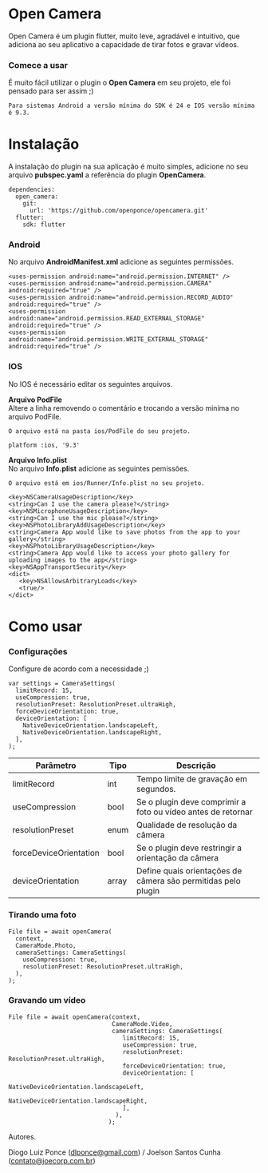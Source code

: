 # Open Camera    
 Open Camera é um plugin flutter, muito leve, agradável e intuitivo, que adiciona ao seu aplicativo a capacidade de tirar fotos e gravar vídeos.  
     
### Comece a usar 
É muito fácil utilizar o plugin o **Open Camera** em seu projeto, ele foi pensado para ser assim ;)

`Para sistemas Android a versão mínima do SDK é 24 e IOS versão mínima é 9.3.`

# Instalação 
A instalação do plugin na sua aplicação é muito simples, adicione no seu arquivo **pubspec.yaml** a referência do plugin **OpenCamera**.  
```
dependencies:
  open_camera:    
    git:
      url: 'https://github.com/openponce/opencamera.git'    
  flutter:    
    sdk: flutter  
```
    
### Android  
No arquivo **AndroidManifest.xml** adicione as seguintes permissões.  
```  
<uses-permission android:name="android.permission.INTERNET" /> 
<uses-permission android:name="android.permission.CAMERA" android:required="true" /> 
<uses-permission android:name="android.permission.RECORD_AUDIO" android:required="true" /> 
<uses-permission android:name="android.permission.READ_EXTERNAL_STORAGE" android:required="true" />
<uses-permission android:name="android.permission.WRITE_EXTERNAL_STORAGE" android:required="true" />  
```  
###  IOS  
No IOS é necessário editar os seguintes arquivos.  
  
**Arquivo PodFile**  
Altere a linha removendo o comentário e trocando a versão miníma no arquivo PodFile.

`O arquivo está na pasta ios/PodFile do seu projeto. ` 

```  
platform :ios, '9.3'  
```  
  
**Arquivo Info.plist**  
No arquivo **Info.plist** adicione as seguintes pemissões.  

`O arquivo está em ios/Runner/Info.plist no seu projeto.`
  
```
<key>NSCameraUsageDescription</key>
<string>Can I use the camera please?</string>    
<key>NSMicrophoneUsageDescription</key>
<string>Can I use the mic please?</string>    
<key>NSPhotoLibraryAddUsageDescription</key>    
<string>Camera App would like to save photos from the app to your gallery</string>    
<key>NSPhotoLibraryUsageDescription</key>    
<string>Camera App would like to access your photo gallery for uploading images to the app</string>    
<key>NSAppTransportSecurity</key>    
<dict>    
   <key>NSAllowsArbitraryLoads</key>    
   <true/>    
</dict>
```
# Como usar    

### Configurações

Configure de acordo com a necessidade ;)

```
var settings = CameraSettings(
  limitRecord: 15,
  useCompression: true,
  resolutionPreset: ResolutionPreset.ultraHigh,
  forceDeviceOrientation: true,
  deviceOrientation: [
    NativeDeviceOrientation.landscapeLeft,
    NativeDeviceOrientation.landscapeRight,
  ],
);

```

|Parâmetro| Tipo |Descrição|
|--|--|--|
|limitRecord| int |Tempo limite de gravação em segundos.|
|useCompression|bool|Se o plugin deve comprimir a foto ou vídeo antes de retornar|
|resolutionPreset|enum|Qualidade de resolução da câmera|
|forceDeviceOrientation|bool|Se o plugin deve restringir a orientação da câmera|
|deviceOrientation|array|Define quais orientações de câmera são permitidas pelo plugin|

### Tirando uma foto
```
File file = await openCamera(
  context,
  CameraMode.Photo,
  cameraSettings: CameraSettings(
    useCompression: true,
    resolutionPreset: ResolutionPreset.ultraHigh,
  ),
);

```
### Gravando um vídeo
```
File file = await openCamera(context,
                             CameraMode.Video,
                             cameraSettings: CameraSettings(
                                limitRecord: 15,
                                useCompression: true,
                                resolutionPreset: ResolutionPreset.ultraHigh,
                                forceDeviceOrientation: true,
                                deviceOrientation: [
                                  NativeDeviceOrientation.landscapeLeft,
                                  NativeDeviceOrientation.landscapeRight,
                                ],
                              ),
                            );
```

Autores.

Diogo Luiz Ponce (dlponce@gmail.com) / Joelson Santos Cunha (contato@joecorp.com.br)

